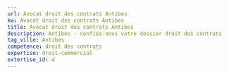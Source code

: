 ```yaml
---
url: Avocat droit des contrats Antibes
kw: Avocat droit des contrats Antibes
title: Avocat droit des contrats Antibes
description: Antibes - confiez-nous votre dossier droit des contrats
tag_ville: Antibes
competence: droit des contrats
expertise: droit-commercial
extertise_id: 4
---
```

